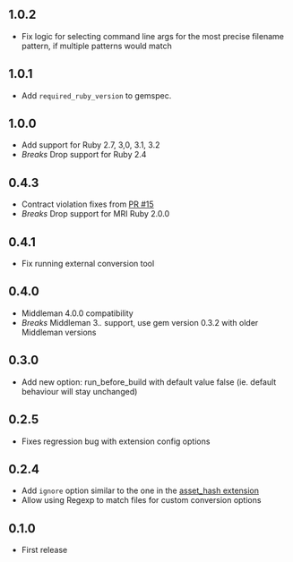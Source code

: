## 1.0.2

- Fix logic for selecting command line args for the most precise filename
  pattern, if multiple patterns would match

## 1.0.1

- Add `required_ruby_version` to gemspec.

## 1.0.0

- Add support for Ruby 2.7, 3,0, 3.1, 3.2
- *Breaks* Drop support for Ruby 2.4

## 0.4.3

- Contract violation fixes from
  [PR #15](https://github.com/iiska/middleman-webp/pull/15)
- *Breaks* Drop support for MRI Ruby 2.0.0

## 0.4.1

- Fix running external conversion tool

## 0.4.0

- Middleman 4.0.0 compatibility
- *Breaks* Middleman 3.*.* support, use gem version 0.3.2 with older
  Middleman versions

## 0.3.0

- Add new option: run_before_build with default value false (ie. default
  behaviour will stay unchanged)

## 0.2.5

- Fixes regression bug with extension config options

## 0.2.4

- Add ```ignore``` option similar to the one in the [asset_hash extension](http://middlemanapp.com/advanced/improving-cacheability/#uniquely-named-assets)
- Allow using Regexp to match files for custom conversion options

## 0.1.0

- First release
